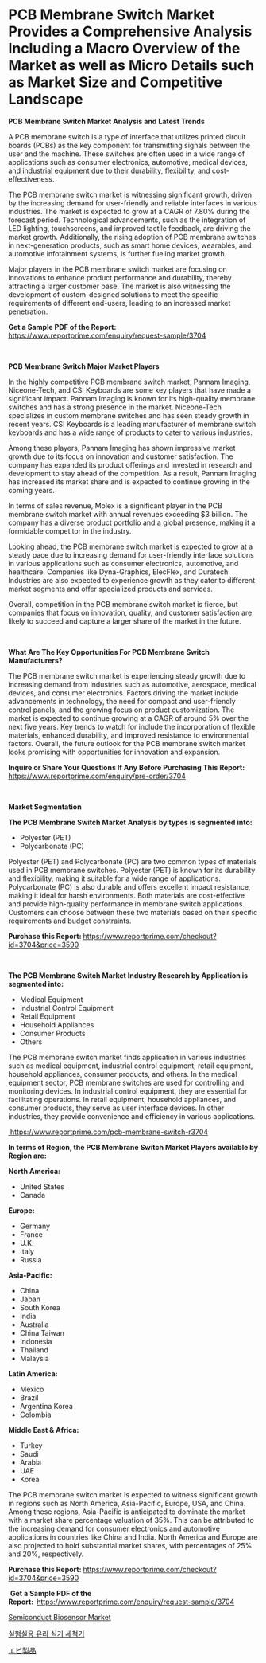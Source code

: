 <p><h1>PCB Membrane Switch Market Provides a Comprehensive Analysis Including a Macro Overview of the Market as well as Micro Details such as Market Size and Competitive Landscape</h1></p><p><strong>PCB Membrane Switch Market Analysis and Latest Trends</strong></p>
<p><p>A PCB membrane switch is a type of interface that utilizes printed circuit boards (PCBs) as the key component for transmitting signals between the user and the machine. These switches are often used in a wide range of applications such as consumer electronics, automotive, medical devices, and industrial equipment due to their durability, flexibility, and cost-effectiveness.</p><p>The PCB membrane switch market is witnessing significant growth, driven by the increasing demand for user-friendly and reliable interfaces in various industries. The market is expected to grow at a CAGR of 7.80% during the forecast period. Technological advancements, such as the integration of LED lighting, touchscreens, and improved tactile feedback, are driving the market growth. Additionally, the rising adoption of PCB membrane switches in next-generation products, such as smart home devices, wearables, and automotive infotainment systems, is further fueling market growth.</p><p>Major players in the PCB membrane switch market are focusing on innovations to enhance product performance and durability, thereby attracting a larger customer base. The market is also witnessing the development of custom-designed solutions to meet the specific requirements of different end-users, leading to an increased market penetration.</p></p>
<p><strong>Get a Sample PDF of the Report:&nbsp;</strong> <a href="https://www.reportprime.com/enquiry/request-sample/3704">https://www.reportprime.com/enquiry/request-sample/3704</a></p>
<p>&nbsp;</p>
<p><strong>PCB Membrane Switch Major Market Players</strong></p>
<p><p>In the highly competitive PCB membrane switch market, Pannam Imaging, Niceone-Tech, and CSI Keyboards are some key players that have made a significant impact. Pannam Imaging is known for its high-quality membrane switches and has a strong presence in the market. Niceone-Tech specializes in custom membrane switches and has seen steady growth in recent years. CSI Keyboards is a leading manufacturer of membrane switch keyboards and has a wide range of products to cater to various industries.</p><p>Among these players, Pannam Imaging has shown impressive market growth due to its focus on innovation and customer satisfaction. The company has expanded its product offerings and invested in research and development to stay ahead of the competition. As a result, Pannam Imaging has increased its market share and is expected to continue growing in the coming years.</p><p>In terms of sales revenue, Molex is a significant player in the PCB membrane switch market with annual revenues exceeding $3 billion. The company has a diverse product portfolio and a global presence, making it a formidable competitor in the industry.</p><p>Looking ahead, the PCB membrane switch market is expected to grow at a steady pace due to increasing demand for user-friendly interface solutions in various applications such as consumer electronics, automotive, and healthcare. Companies like Dyna-Graphics, ElecFlex, and Duratech Industries are also expected to experience growth as they cater to different market segments and offer specialized products and services.</p><p>Overall, competition in the PCB membrane switch market is fierce, but companies that focus on innovation, quality, and customer satisfaction are likely to succeed and capture a larger share of the market in the future.</p></p>
<p>&nbsp;</p>
<p><strong>What Are The Key Opportunities For PCB Membrane Switch Manufacturers?</strong></p>
<p><p>The PCB membrane switch market is experiencing steady growth due to increasing demand from industries such as automotive, aerospace, medical devices, and consumer electronics. Factors driving the market include advancements in technology, the need for compact and user-friendly control panels, and the growing focus on product customization. The market is expected to continue growing at a CAGR of around 5% over the next five years. Key trends to watch for include the incorporation of flexible materials, enhanced durability, and improved resistance to environmental factors. Overall, the future outlook for the PCB membrane switch market looks promising with opportunities for innovation and expansion.</p></p>
<p><strong>Inquire or Share Your Questions If Any Before Purchasing This Report:</strong> <a href="https://www.reportprime.com/enquiry/pre-order/3704">https://www.reportprime.com/enquiry/pre-order/3704</a></p>
<p>&nbsp;</p>
<p><strong>Market Segmentation</strong></p>
<p><strong>The PCB Membrane Switch Market Analysis by types is segmented into:</strong></p>
<p><ul><li>Polyester (PET)</li><li>Polycarbonate (PC)</li></ul></p>
<p><p>Polyester (PET) and Polycarbonate (PC) are two common types of materials used in PCB membrane switches. Polyester (PET) is known for its durability and flexibility, making it suitable for a wide range of applications. Polycarbonate (PC) is also durable and offers excellent impact resistance, making it ideal for harsh environments. Both materials are cost-effective and provide high-quality performance in membrane switch applications. Customers can choose between these two materials based on their specific requirements and budget constraints.</p></p>
<p><strong>Purchase this Report:&nbsp;</strong><a href="https://www.reportprime.com/checkout?id=3704&price=3590">https://www.reportprime.com/checkout?id=3704&price=3590</a></p>
<p>&nbsp;</p>
<p><strong>The PCB Membrane Switch Market Industry Research by Application is segmented into:</strong></p>
<p><ul><li>Medical Equipment</li><li>Industrial Control Equipment</li><li>Retail Equipment</li><li>Household Appliances</li><li>Consumer Products</li><li>Others</li></ul></p>
<p><p>The PCB membrane switch market finds application in various industries such as medical equipment, industrial control equipment, retail equipment, household appliances, consumer products, and others. In the medical equipment sector, PCB membrane switches are used for controlling and monitoring devices. In industrial control equipment, they are essential for facilitating operations. In retail equipment, household appliances, and consumer products, they serve as user interface devices. In other industries, they provide convenience and efficiency in various applications.</p></p>
<p><a href="https://www.reportprime.com/pcb-membrane-switch-r3704">&nbsp;https://www.reportprime.com/pcb-membrane-switch-r3704</a></p>
<p><strong>In terms of Region, the PCB Membrane Switch Market Players available by Region are:</strong></p>
<p>
    <p> <strong> North America: </strong>
        <ul>
            <li>United States</li>
            <li>Canada</li>
        </ul>
        </p> 
    <p> <strong> Europe: </strong>
        <ul>
            <li>Germany</li>
            <li>France</li>
            <li>U.K.</li>
            <li>Italy</li>
            <li>Russia</li>
        </ul>
        </p> 
    <p> <strong> Asia-Pacific: </strong>
        <ul>
            <li>China</li>
            <li>Japan</li>
            <li>South Korea</li>
            <li>India</li>
            <li>Australia</li>
            <li>China Taiwan</li>
            <li>Indonesia</li>
            <li>Thailand</li>
            <li>Malaysia</li>
        </ul>
        </p> 
    <p> <strong> Latin America: </strong>
        <ul>
            <li>Mexico</li>
            <li>Brazil</li>
            <li>Argentina Korea</li>
            <li>Colombia</li>
        </ul>
        </p> 
    <p> <strong> Middle East & Africa: </strong>
        <ul>
            <li>Turkey</li>
            <li>Saudi</li>
            <li>Arabia</li>
            <li>UAE</li>
            <li>Korea</li>
        </ul>
    </p>
    </p>
<p><p>The PCB membrane switch market is expected to witness significant growth in regions such as North America, Asia-Pacific, Europe, USA, and China. Among these regions, Asia-Pacific is anticipated to dominate the market with a market share percentage valuation of 35%. This can be attributed to the increasing demand for consumer electronics and automotive applications in countries like China and India. North America and Europe are also projected to hold substantial market shares, with percentages of 25% and 20%, respectively.</p></p>
<p><strong>Purchase this Report: </strong><a href="https://www.reportprime.com/checkout?id=3704&price=3590">https://www.reportprime.com/checkout?id=3704&price=3590</a></p>
<p>&nbsp;<strong>Get a Sample PDF of the Report:&nbsp;&nbsp;</strong><a href="https://www.reportprime.com/enquiry/request-sample/3704">https://www.reportprime.com/enquiry/request-sample/3704</a></p>
<p><strong></strong></p>
<p><p><a href="https://github.com/HenrietteMills1/Market-Research-Report-List-1/blob/main/semiconduct-biosensor-market.md">Semiconduct Biosensor Market</a></p><p><a href="https://github.com/laholand/Market-Research-Report-List-4/blob/main/761009577786.md">실험실용 유리 식기 세척기</a></p><p><a href="https://github.com/DanykaKilback/Market-Research-Report-List-1/blob/main/172400977880.md">エビ製品</a></p></p>